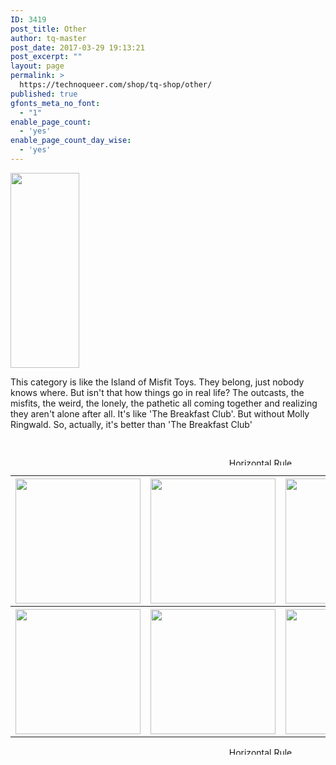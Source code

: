 ```yaml
---
ID: 3419
post_title: Other
author: tq-master
post_date: 2017-03-29 19:13:21
post_excerpt: ""
layout: page
permalink: >
  https://technoqueer.com/shop/tq-shop/other/
published: true
gfonts_meta_no_font:
  - "1"
enable_page_count:
  - 'yes'
enable_page_count_day_wise:
  - 'yes'
---
```

<img class="alignleft size-full wp-image-111" src="https://technoqueer.com/shop/wp-content/uploads/2017/03/Other1M.png" alt="" width="110" height="312" />
<p style="text-align: left;">This category is like the Island of Misfit Toys. They belong, just nobody knows where. But isn't that how things go in real life? The outcasts, the misfits, the weird, the lonely, the pathetic all coming together and realizing they aren't alone after all. It's like 'The Breakfast Club'. But without Molly Ringwald. So, actually, it's better than 'The Breakfast Club'</p>
&nbsp;
<p align="center"><img class="aligncenter size-full wp-image-99" src="https://technoqueer.com/shop/wp-content/uploads/2017/03/Rainbow-HR.jpg" alt="Horizontal Rule" width="800" height="12" /></p>

<table width="800" align="center">
<tbody>
<tr>
<th><a href="https://technoqueer.com/shop/tq-shop/other/friends-of-dorothy/"><img class="aligncenter size-full wp-image-1482" src="https://technoqueer.com/shop/wp-content/uploads/2017/03/btn-friend-of-the-dorothys.png" alt="" width="200" height="200" /></a></th>
<th><a href="https://technoqueer.com/shop/tq-shop/other/i-learned-to-dance-watching-ellen/"><img class="aligncenter size-full wp-image-709" src="https://technoqueer.com/shop/wp-content/uploads/2017/03/btn-ellen-dance.png" alt="" width="200" height="200" /></a></th>
<th><a href="https://technoqueer.com/shop/tq-shop/other/i-read-queer-people/"><img class="aligncenter size-full wp-image-10906" src="https://technoqueer.com/shop/wp-content/uploads/2017/04/btn-read-queer.png" alt="" width="200" height="200" /></a></th>
</tr>
<tr>
<th width="33%"><a href="https://technoqueer.com/shop/tq-shop/other/queerworms/"><img class="aligncenter size-full wp-image-29398" src="https://technoqueer.com/shop/wp-content/uploads/2017/03/btn-queerworms.png" alt="" width="200" height="200" /></a></th>
<th width="34%"><a href="https://technoqueer.com/shop/tq-shop/other/john-waters/"><img class="aligncenter size-full wp-image-19115" src="https://technoqueer.com/shop/wp-content/uploads/2017/04/btn-John-Waters-Category.png" alt="" width="200" height="200" /></a></th>
<th width="“33%&quot;"><a><img class="aligncenter size-full wp-image-32728" src="https://technoqueer.com/shop/wp-content/uploads/2017/05/btn-see-queer.png" alt="" width="200" height="200" /></a></th>
</tr>
</tbody>
</table>

<p align="center"><img class="aligncenter size-full wp-image-99" src="https://technoqueer.com/shop/wp-content/uploads/2017/03/Rainbow-HR.jpg" alt="Horizontal Rule" width="800" height="12" /></p>